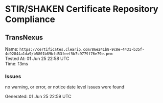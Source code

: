 # STIR/SHAKEN Certificate Repository Compliance

## TransNexus

Name: `https://certificates.clearip.com/86e241b8-9c8e-4431-b35f-4d92844a1da9/b5801b89bfd53feef5b7c9779f76e79e.pem`\
Tested At: 01 Jun 25 22:58 UTC\
Time: 13ms

### Issues

no warning, or error, or notice date level issues were found

Generated: 01 Jun 25 22:59 UTC